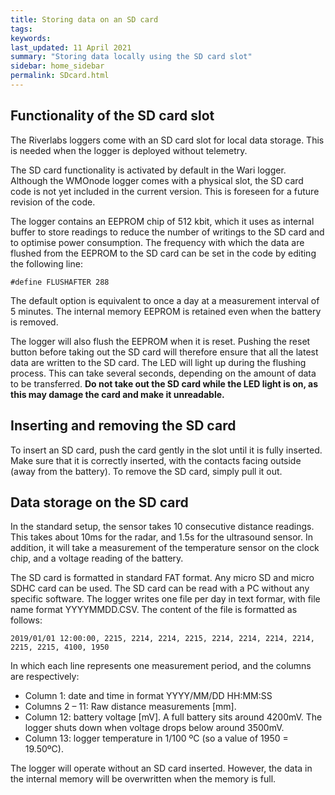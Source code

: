 ```yaml
---
title: Storing data on an SD card
tags:
keywords: 
last_updated: 11 April 2021
summary: "Storing data locally using the SD card slot"
sidebar: home_sidebar
permalink: SDcard.html
---
```


## Functionality of the SD card slot

The Riverlabs loggers come with an SD card slot for local data storage. This is needed when the logger is deployed without telemetry.

The SD card functionality is activated by default in the Wari logger. Although the WMOnode logger comes with a physical slot, the SD card code is not yet included in the current version. This is foreseen for a future revision of the code.

The logger contains an EEPROM chip of 512 kbit, which it uses as internal buffer to store readings to reduce the number of writings to the SD card and to optimise power consumption. The frequency with which the data are flushed from the EEPROM to the SD card can be set in the code by editing the following line:

`#define FLUSHAFTER 288`

The default option is equivalent to once a day at a measurement interval of 5 minutes. The internal memory EEPROM is retained even when the battery is removed.

The logger will also flush the EEPROM when it is reset. Pushing the reset button before taking out the SD card will therefore ensure that all the latest data are written to the SD card. The LED will light up during the flushing process. This can take several seconds, depending on the amount of data to be transferred. **Do not take out the SD card while the LED light is on, as this may damage the card and make it unreadable.**


## Inserting and removing the SD card

To insert an SD card, push the card gently in the slot until it is fully inserted. Make sure that it is correctly inserted, with the contacts facing outside (away from the battery). To remove the SD card, simply pull it out.

## Data storage on the SD card

In the standard setup, the sensor takes 10 consecutive distance readings. This takes about 10ms for the radar, and 1.5s for the ultrasound sensor. In addition, it will take a measurement of the temperature sensor on the clock chip, and a voltage reading of the battery.

The SD card is formatted in standard FAT format. Any micro SD and micro SDHC card can be used. The SD card can be read with a PC without any specific software. The logger writes one file per day in text formar, with file name format YYYYMMDD.CSV. The content of the file is formatted as follows:

`2019/01/01 12:00:00, 2215, 2214, 2214, 2215, 2214, 2214, 2214, 2214, 2215, 2215, 4100, 1950`

In which each line represents one measurement period, and the columns are respectively:
- Column 1: date and time in format YYYY/MM/DD HH:MM:SS
- Columns 2 – 11: Raw distance measurements [mm].
- Column 12: battery voltage [mV]. A full battery sits around 4200mV. The logger shuts down when voltage drops below around 3500mV.
- Column 13: logger temperature in 1/100 ºC (so a value of 1950 = 19.50ºC).

The logger will operate without an SD card inserted. However, the data in the internal memory will be overwritten when the memory is full.




